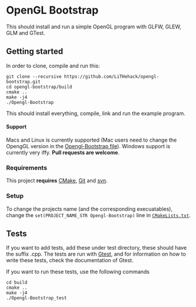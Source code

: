 # OpenGL Bootstrap

This should install and run a simple OpenGL program with GLFW, GLEW, GLM and GTest.

## Getting started
In order to clone, compile and run this:

    git clone --recursive https://github.com/LiTHehack/opengl-bootstrap.git
    cd opengl-bootstrap/build
    cmake ..
    make -j4
    ./Opengl-Bootstrap

This should install everything, compile, link and run the example program.
    
#### Support

Macs and Linux is currently supported (Mac users need to change the OpengGL version in the [Opengl-Bootstrap file](src/opengl-bootstrap.cpp)). 
Windows support is currently very iffy. __Pull requests are welcome__.

### Requirements

This project __requires__ [CMake](http://www.cmake.org/download/), [Git](http://git-scm.com/) and [svn](https://subversion.apache.org/).

### Setup

To change the projects name (and the corresponding execuatables), change the ````set(PROJECT_NAME_STR Opengl-Bootstrap)```` line in [`CMakeLists.txt`](CMakeLists.txt).

## Tests

If you want to add tests, add these under test directory, these should have the suffix .cpp. The tests are run with [Gtest](https://code.google.com/p/googletest/), and for information on how to write these tests, check the documentation of Gtest.

If you want to run these tests, use the following commands

    cd build
    cmake ..
    make -j4
    ./Opengl-Bootstrap_test
